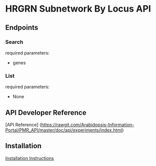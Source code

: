 # HRGRN Subnetwork By Locus API

## Endpoints

### Search
required parameters: 
	
* genes


### List
required parameters: 
	
* None

## API Developer Reference

[API Reference]
(https://rawgit.com/Arabidopsis-Information-Portal/PMR_API/master/doc/api/experiments/index.html)

## Installation

[Installation Instructions](INSTALL.md)